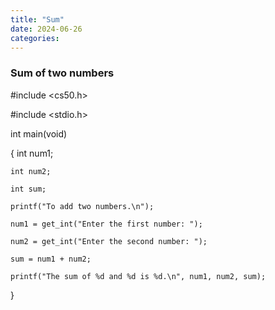 ```yaml
---
title: "Sum"
date: 2024-06-26
categories:
---
```

### Sum of two numbers
#include <cs50.h>

#include <stdio.h>

int main(void)

{
    int num1;

    int num2;

    int sum;

    printf("To add two numbers.\n");

    num1 = get_int("Enter the first number: ");

    num2 = get_int("Enter the second number: ");

    sum = num1 + num2;

    printf("The sum of %d and %d is %d.\n", num1, num2, sum);
    
}


